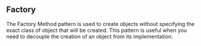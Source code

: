 ## Factory

The Factory Method pattern is used to create objects without specifying the exact class of object that will be created. This pattern is useful when you need to decouple the creation of an object from its implementation.
